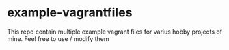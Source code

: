 # example-vagrantfiles
This repo contain multiple example vagrant files for varius hobby projects of mine. Feel free to use / modify them
